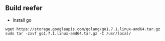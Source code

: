 ## Build reefer

- Install go

```
wget https://storage.googleapis.com/golang/go1.7.1.linux-amd64.tar.gz
sudo tar -zxvf go1.7.1.linux-amd64.tar.gz -C /usr/local/
```
